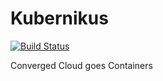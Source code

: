 # Kubernikus

[![Build Status](https://travis-ci.org/sapcc/kubernikus.svg?branch=master)](https://travis-ci.org/sapcc/kubernikus)

Converged Cloud goes Containers

